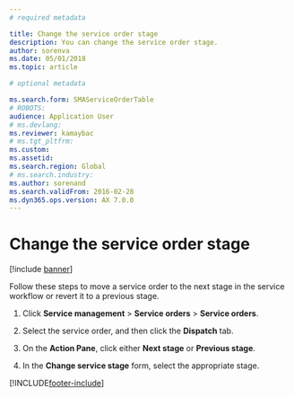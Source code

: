 ```yaml
---
# required metadata

title: Change the service order stage 
description: You can change the service order stage.
author: sorenva
ms.date: 05/01/2018
ms.topic: article

# optional metadata

ms.search.form: SMAServiceOrderTable
# ROBOTS: 
audience: Application User
# ms.devlang: 
ms.reviewer: kamaybac
# ms.tgt_pltfrm: 
ms.custom: 
ms.assetid: 
ms.search.region: Global
# ms.search.industry: 
ms.author: sorenand
ms.search.validFrom: 2016-02-28
ms.dyn365.ops.version: AX 7.0.0
---
```


# Change the service order stage 

[!include [banner](../includes/banner.md)]


Follow these steps to move a service order to the next stage in the service workflow or revert it to a previous stage.

1.  Click **Service management** \> **Service orders** \> **Service orders**.

2.  Select the service order, and then click the **Dispatch** tab.

3.  On the **Action Pane**, click either **Next stage** or **Previous stage**.

4.  In the **Change service stage** form, select the appropriate stage.




[!INCLUDE[footer-include](../../includes/footer-banner.md)]